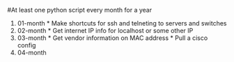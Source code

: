 #At least one python script every month for a year

1. 01-month * Make shortcuts for ssh and telneting to servers and switches
2. 02-month * Get internet IP info for localhost or some other IP
3. 03-month * Get vendor information on MAC address
            * Pull a cisco config
4. 04-month  
